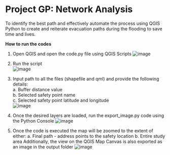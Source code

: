 # Project GP: Network Analysis
To identify the best path and effectively automate the process using QGIS Python to create and reiterate evacuation paths during the flooding to save time and lives.

**How to run the codes**
1. Open QGIS and open the code.py file using QGIS Scripts
![image](https://user-images.githubusercontent.com/80443493/137457987-38bdd4da-ce5e-4514-8abe-0661a9cf565b.png)

2. Run the script                                   
![image](https://user-images.githubusercontent.com/80443493/137458045-f55cde87-6888-4749-b781-664f4e4d6079.png)

3. Input path to all the files (shapefile and qml) and provide the following details: <br/>
  a. Buffer distance value <br/>
  b. Selected safety point name <br/>
  c. Selected safety point latitude and longitude                                             
![image](https://user-images.githubusercontent.com/80443493/137458213-41af22e8-dfb5-4f3f-88ab-f726765e1cfa.png)

4. Once the desired layers are loaded, run the export_image.py code using the Python Console
![image](https://user-images.githubusercontent.com/80443493/137458312-9fb413d9-c716-40bf-af63-7589e1802d66.png)

5. Once the code is executed the map will be zoomed to the extent of either:
  a. Final path - address points to the safety location
  b. Entire study area
  Additionally, the view on the QGIS Map Canvas is also exported as an image in the output folder
![image](https://user-images.githubusercontent.com/80443493/137458386-f89b5f60-569c-443f-9f1a-78c0fbb5b4cd.png)

